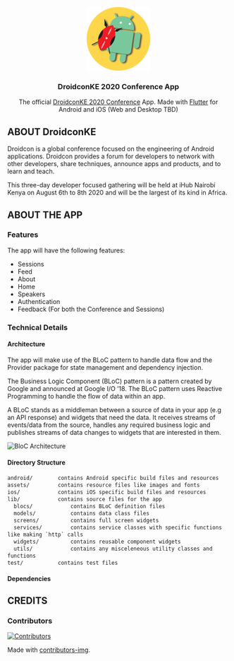 <p align="center">
  <a href="https://github.com/droidconKE/droidconKE2020App">
    <img src="https://raw.githubusercontent.com/droidconKE/iconPack/master/androidIcon/android-icon-144x144.png" alt="droidconKE2020">
  </a>
  <h3 align="center">DroidconKE 2020 Conference App</h3>
  <p align="center">
    The official  <a href="https://droidcon.co.ke/">DroidconKE 2020 Conference</a> App. Made with <a href="http://www.flutter.dev/">Flutter</a> for Android and iOS (Web and Desktop TBD)
    <br>
   </p>
</p>

## ABOUT DroidconKE
Droidcon is a global conference focused on the engineering of Android applications. Droidcon provides a forum for developers to network with other developers, share techniques, announce apps and products, and to learn and teach.

This three-day developer focused gathering will be held at iHub Nairobi Kenya on August 6th to 8th 2020 and will be the largest of its kind in Africa. 

## ABOUT THE APP
### Features
The app will have the following features:
* Sessions
* Feed
* About
* Home
* Speakers
* Authentication
* Feedback (For both the Conference and Sessions)

### Technical Details

#### Architecture
The app will make use of the BLoC pattern to handle data flow and the Provider package for state management and dependency injection.

The Business Logic Component (BLoC) pattern is a pattern created by Google and announced at Google I/O ’18. The BLoC pattern uses Reactive Programming to handle the flow of data within an app.

A BLoC stands as a middleman between a source of data in your app (e.g an API response) and widgets that need the data. It receives streams of events/data from the source, handles any required business logic and publishes streams of data changes to widgets that are interested in them.

<img src="https://miro.medium.com/max/1173/1*5kWI6Kg2sUj9QUTSapOWxQ.png" alt="BloC Architecture"></img>


#### Directory Structure
    android/        contains Android specific build files and resources
    assets/         contains resource files like images and fonts
    ios/            contains iOS specific build files and resources
    lib/            contains source files for the app    
      blocs/            contains BLoC definition files
      models/           contains data class files 
      screens/          contains full screen widgets
      services/         contains service classes with specific functions like making `http` calls
      widgets/          contains reusable component widgets
      utils/            contains any misceleneous utility classes and functions
    test/           contains test files

#### Dependencies

## CREDITS
### Contributors
<a href="https://github.com/droidconKE/droidconke2020_flutter/graphs/contributors">
  <img src="https://contributors-img.firebaseapp.com/image?repo=droidconKE/droidconke2020_flutter" alt="Contributors"/>
</a>

Made with [contributors-img](https://contributors-img.firebaseapp.com).



      



